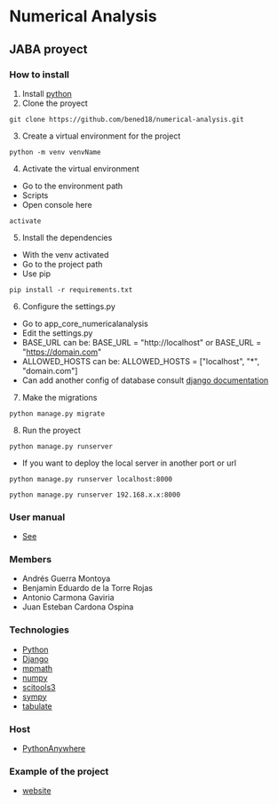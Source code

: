 # Numerical Analysis

## JABA proyect

### How to install

1. Install [python](https://www.python.org/downloads/)
2. Clone the proyect

```git
git clone https://github.com/bened18/numerical-analysis.git
```

3. Create a virtual environment for the project

```console
python -m venv venvName
```

4. Activate the virtual environment

- Go to the environment path
- Scripts
- Open console here

```console
activate
```

5. Install the dependencies

- With the venv activated
- Go to the project path
- Use pip

```console
pip install -r requirements.txt
```

6. Configure the settings.py

- Go to app_core_numericalanalysis
- Edit the settings.py
- BASE_URL can be: BASE_URL = "http://localhost" or BASE_URL = "https://domain.com"
- ALLOWED_HOSTS can be: ALLOWED_HOSTS = ["localhost", "*", "domain.com"]
- Can add another config of database consult [django documentation](https://docs.djangoproject.com/en/4.1/ref/settings/#databases)

7. Make the migrations

```console
python manage.py migrate
```

8. Run the proyect

```console
python manage.py runserver
```

- If you want to deploy the local server in another port or url

```console
python manage.py runserver localhost:8000
```

```console
python manage.py runserver 192.168.x.x:8000
```

### User manual
- [See](https://www.youtube.com/watch?v=QOztrMcN2Q8&ab_channel=Benjamindelatorre)

### Members
* Andrés Guerra Montoya
* Benjamin Eduardo de la Torre Rojas
* Antonio Carmona Gaviria
* Juan Esteban Cardona Ospina

### Technologies
- [Python](https://www.python.org/about/gettingstarted/)
- [Django](https://www.djangoproject.com/)
- [mpmath](https://mpmath.org/)
- [numpy](https://numpy.org/)
- [scitools3](https://pypi.org/project/scitools3/)
- [sympy](https://www.sympy.org/en/)
- [tabulate](https://pypi.org/project/tabulate/)

### Host
- [PythonAnywhere](https://www.pythonanywhere.com/)

### Example of the project
- [website](https://bened18.pythonanywhere.com/)